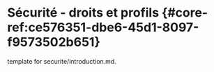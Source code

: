 # Sécurité - droits et profils {#core-ref:ce576351-dbe6-45d1-8097-f9573502b651}
 
<span class="fixme template"> template for securite/introduction.md.</span>
